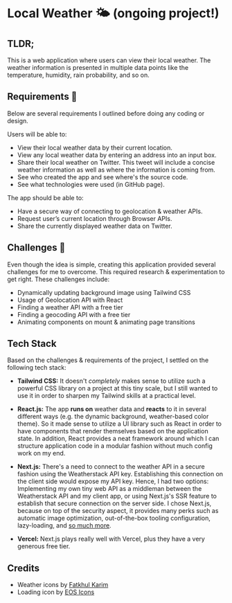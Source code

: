 # Local Weather 🌤 (ongoing project!)

## TLDR;

This is a web application where users can view their local weather. The weather information is presented in multiple data points like the temperature, humidity, rain probability, and so on.

## Requirements 🎯

Below are several requirements I outlined before doing any coding or design.

Users will be able to:

- View their local weather data by their current location.
- View any local weather data by entering an address into an input box.
- Share their local weather on Twitter. This tweet will include a concise weather information as well as where the information is coming from.
- See who created the app and see where's the source code.
- See what technologies were used (in GitHub page).

The app should be able to:

- Have a secure way of connecting to geolocation & weather APIs.
- Request user’s current location through Browser APIs.
- Share the currently displayed weather data on Twitter.

## Challenges 🤔

Even though the idea is simple, creating this application provided several challenges for me to overcome. This required research & experimentation to get right. These challenges include:

- Dynamically updating background image using Tailwind CSS
- Usage of Geolocation API with React
- Finding a weather API with a free tier
- Finding a geocoding API with a free tier
- Animating components on mount & animating page transitions

## Tech Stack

Based on the challenges & requirements of the project, I settled on the following tech stack:

- **Tailwind CSS:** It doesn't _completely_ makes sense to utilize such a powerful CSS library on a project at this tiny scale, but I still wanted to use it in order to sharpen my Tailwind skills at a practical level.

- **React.js:** The app **runs on** weather data and **reacts** to it in several different ways (e.g. the dynamic background, weather-based color theme). So it made sense to utilize a UI library such as React in order to have components that render themselves based on the application state. In addition, React provides a neat framework around which I can structure application code in a modular fashion without much config work on my end.

- **Next.js:** There's a need to connect to the weather API in a secure fashion using the Weatherstack API key. Establishing this connection on the client side would expose my API key. Hence, I had two options: Implementing my own tiny web API as a middleman between the Weatherstack API and my client app, or using Next.js's SSR feature to establish that secure connection on the server side. I chose Next.js, because on top of the security aspect, it provides many perks such as automatic image optimization, out-of-the-box tooling configuration, lazy-loading, and [so much more](https://nextjs.org/#features).

- **Vercel:** Next.js plays really well with Vercel, plus they have a very generous free tier.

## Credits

- Weather icons by [Fatkhul Karim](https://www.iconfinder.com/fatkhulkarim)
- Loading icon by [EOS Icons](https://eos-icons.com/?iconName=bubble_loading&type=animated)
